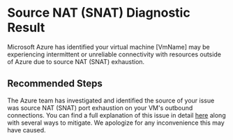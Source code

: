 <properties
pageTitle="My VM is having outbound connectivity issues."
description="VM is having outbound connectivity issues due to SNAT exhaustion."
infoBubbleText="Issues with your VM outbound connections were detected. See details on the right."
service="microsoft.network"
resource="LoadBalancer"
authors="chadmath"
ms.author="chadmat"
displayOrder="1"
articleId="NetworkingSNATExhaustion"
diagnosticScenario="NetworkingSNATExhaustion"
selfHelpType="Diagnostics"
supportTopicIds=""
resourceTags="windows"
productPesIds=""
cloudEnvironments="Public,Fairfax,Mooncake"
ownershipId="CloudNet_LoadBalancer"
/>
# Source NAT (SNAT) Diagnostic Result

<!--issueDescription-->
Microsoft Azure has identified your virtual machine <!--$VirtualMachineName-->[VmName]<!--/$VirtualMachineName--> may be experiencing intermittent or unreliable connectivity with resources outside of Azure due to source NAT (SNAT) exhaustion.
<!--/issueDescription-->

## **Recommended Steps**

The Azure team has investigated and identified the source of your issue was source NAT (SNAT) port exhaustion on your VM's outbound connections. You can find a full explanation of this issue in detail [here](https://docs.microsoft.com/azure/load-balancer/load-balancer-outbound-connections#snatexhaust) along with several ways to mitigate. We apologize for any inconvenience this may have caused.

 
